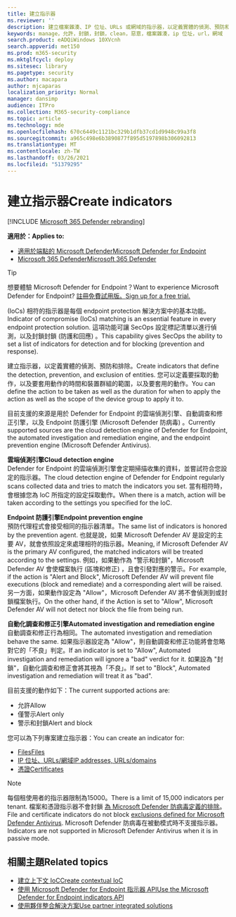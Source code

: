 ```yaml
---
title: 建立指示器
ms.reviewer: ''
description: 建立檔案雜湊、IP 位址、URLs 或網域的指示器，以定義實體的偵測、預防和排除。
keywords: manage，允許，封鎖，封鎖，clean，惡意，檔案雜湊，ip 位址，url，網域
search.product: eADQiWindows 10XVcnh
search.appverid: met150
ms.prod: m365-security
ms.mktglfcycl: deploy
ms.sitesec: library
ms.pagetype: security
ms.author: macapara
author: mjcaparas
localization_priority: Normal
manager: dansimp
audience: ITPro
ms.collection: M365-security-compliance
ms.topic: article
ms.technology: mde
ms.openlocfilehash: 670c6449c1121bc329b1dfb37cd1d9948c99a3f8
ms.sourcegitcommit: a965c498e6b3890877f895d5197898b306092813
ms.translationtype: MT
ms.contentlocale: zh-TW
ms.lasthandoff: 03/26/2021
ms.locfileid: "51379295"
---
```

# <a name="create-indicators"></a><span data-ttu-id="ffaf1-104">建立指示器</span><span class="sxs-lookup"><span data-stu-id="ffaf1-104">Create indicators</span></span>

[!INCLUDE [Microsoft 365 Defender rebranding](../../includes/microsoft-defender.md)]

<span data-ttu-id="ffaf1-105">**適用於：**</span><span class="sxs-lookup"><span data-stu-id="ffaf1-105">**Applies to:**</span></span>
- [<span data-ttu-id="ffaf1-106">適用於端點的 Microsoft Defender</span><span class="sxs-lookup"><span data-stu-id="ffaf1-106">Microsoft Defender for Endpoint</span></span>](https://go.microsoft.com/fwlink/p/?linkid=2154037)
- [<span data-ttu-id="ffaf1-107">Microsoft 365 Defender</span><span class="sxs-lookup"><span data-stu-id="ffaf1-107">Microsoft 365 Defender</span></span>](https://go.microsoft.com/fwlink/?linkid=2118804)


> [!TIP]
> <span data-ttu-id="ffaf1-108">想要體驗 Microsoft Defender for Endpoint？</span><span class="sxs-lookup"><span data-stu-id="ffaf1-108">Want to experience Microsoft Defender for Endpoint?</span></span> [<span data-ttu-id="ffaf1-109">註冊免費試用版。</span><span class="sxs-lookup"><span data-stu-id="ffaf1-109">Sign up for a free trial.</span></span>](https://www.microsoft.com/WindowsForBusiness/windows-atp?ocid=docs-wdatp-automationexclusionlist-abovefoldlink)

<span data-ttu-id="ffaf1-110"> (IoCs) 相符的指示器是每個 endpoint protection 解決方案中的基本功能。</span><span class="sxs-lookup"><span data-stu-id="ffaf1-110">Indicator of compromise (IoCs) matching is an essential feature in every endpoint protection solution.</span></span> <span data-ttu-id="ffaf1-111">這項功能可讓 SecOps 設定標記清單以進行偵測，以及封鎖封鎖 (防護和回應) 。</span><span class="sxs-lookup"><span data-stu-id="ffaf1-111">This capability gives SecOps the ability to set a list of indicators for detection and for blocking (prevention and response).</span></span>

<span data-ttu-id="ffaf1-112">建立指示器，以定義實體的偵測、預防和排除。</span><span class="sxs-lookup"><span data-stu-id="ffaf1-112">Create indicators that define the detection, prevention, and exclusion of entities.</span></span> <span data-ttu-id="ffaf1-113">您可以定義要採取的動作，以及要套用動作的時間和裝置群組的範圍，以及要套用的動作。</span><span class="sxs-lookup"><span data-stu-id="ffaf1-113">You can define the action to be taken as well as the duration for when to apply the action as well as the scope of the device group to apply it to.</span></span>

<span data-ttu-id="ffaf1-114">目前支援的來源是用於 Defender for Endpoint 的雲端偵測引擎、自動調查和修正引擎，以及 Endpoint 防護引擎 (Microsoft Defender 防病毒) 。</span><span class="sxs-lookup"><span data-stu-id="ffaf1-114">Currently supported sources are the cloud detection engine of Defender for Endpoint, the automated investigation and remediation engine, and the endpoint prevention engine (Microsoft Defender Antivirus).</span></span>

<span data-ttu-id="ffaf1-115">**雲端偵測引擎**</span><span class="sxs-lookup"><span data-stu-id="ffaf1-115">**Cloud detection engine**</span></span><br>
<span data-ttu-id="ffaf1-116">Defender for Endpoint 的雲端偵測引擎會定期掃描收集的資料，並嘗試符合您設定的指示器。</span><span class="sxs-lookup"><span data-stu-id="ffaf1-116">The cloud detection engine of Defender for Endpoint regularly scans collected data and tries to match the indicators you set.</span></span> <span data-ttu-id="ffaf1-117">當有相符時，會根據您為 IoC 所指定的設定採取動作。</span><span class="sxs-lookup"><span data-stu-id="ffaf1-117">When there is a match, action will be taken according to the settings you specified for the IoC.</span></span>

<span data-ttu-id="ffaf1-118">**Endpoint 防護引擎**</span><span class="sxs-lookup"><span data-stu-id="ffaf1-118">**Endpoint prevention engine**</span></span><br>
<span data-ttu-id="ffaf1-119">預防代理程式會接受相同的指示器清單。</span><span class="sxs-lookup"><span data-stu-id="ffaf1-119">The same list of indicators is honored by the prevention agent.</span></span> <span data-ttu-id="ffaf1-120">也就是說，如果 Microsoft Defender AV 是設定的主要 AV，就會依照設定來處理相符的指示器。</span><span class="sxs-lookup"><span data-stu-id="ffaf1-120">Meaning, if Microsoft Defender AV is the primary AV configured, the matched indicators will be treated according to the settings.</span></span> <span data-ttu-id="ffaf1-121">例如，如果動作為 "警示和封鎖"，Microsoft Defender AV 會使檔案執行 (區塊和修正) ，且會引發對應的警示。</span><span class="sxs-lookup"><span data-stu-id="ffaf1-121">For example, if the action is "Alert and Block", Microsoft Defender AV will prevent file executions (block and remediate) and a corresponding alert will be raised.</span></span> <span data-ttu-id="ffaf1-122">另一方面，如果動作設定為 "Allow"，Microsoft Defender AV 將不會偵測到或封鎖檔案執行。</span><span class="sxs-lookup"><span data-stu-id="ffaf1-122">On the other hand, if the Action is set to "Allow", Microsoft Defender AV will not detect nor block the file from being run.</span></span>

<span data-ttu-id="ffaf1-123">**自動化調查和修正引擎**</span><span class="sxs-lookup"><span data-stu-id="ffaf1-123">**Automated investigation and remediation engine**</span></span><BR>
<span data-ttu-id="ffaf1-124">自動調查和修正行為相同。</span><span class="sxs-lookup"><span data-stu-id="ffaf1-124">The automated investigation and remediation behave the same.</span></span> <span data-ttu-id="ffaf1-125">如果指示器設定為 "Allow"，則自動調查和修正功能將會忽略對它的「不良」判定。</span><span class="sxs-lookup"><span data-stu-id="ffaf1-125">If an indicator is set to "Allow", Automated investigation and remediation will ignore a "bad" verdict for it.</span></span> <span data-ttu-id="ffaf1-126">如果設為 "封鎖"，自動化調查和修正會將其視為「不良」。</span><span class="sxs-lookup"><span data-stu-id="ffaf1-126">If set to "Block", Automated investigation and remediation will treat it as "bad".</span></span>


<span data-ttu-id="ffaf1-127">目前支援的動作如下：</span><span class="sxs-lookup"><span data-stu-id="ffaf1-127">The current supported actions are:</span></span>
- <span data-ttu-id="ffaf1-128">允許</span><span class="sxs-lookup"><span data-stu-id="ffaf1-128">Allow</span></span>
- <span data-ttu-id="ffaf1-129">僅警示</span><span class="sxs-lookup"><span data-stu-id="ffaf1-129">Alert only</span></span>
- <span data-ttu-id="ffaf1-130">警示和封鎖</span><span class="sxs-lookup"><span data-stu-id="ffaf1-130">Alert and block</span></span>


<span data-ttu-id="ffaf1-131">您可以為下列專案建立指示器：</span><span class="sxs-lookup"><span data-stu-id="ffaf1-131">You can create an indicator for:</span></span>
- [<span data-ttu-id="ffaf1-132">Files</span><span class="sxs-lookup"><span data-stu-id="ffaf1-132">Files</span></span>](indicator-file.md)
- [<span data-ttu-id="ffaf1-133">IP 位址、URLs/網域</span><span class="sxs-lookup"><span data-stu-id="ffaf1-133">IP addresses, URLs/domains</span></span>](indicator-ip-domain.md)
- [<span data-ttu-id="ffaf1-134">憑證</span><span class="sxs-lookup"><span data-stu-id="ffaf1-134">Certificates</span></span>](indicator-certificates.md)


> [!NOTE]
> <span data-ttu-id="ffaf1-135">每個租使用者的指示器限制為15000。</span><span class="sxs-lookup"><span data-stu-id="ffaf1-135">There is a limit of 15,000 indicators per tenant.</span></span> <span data-ttu-id="ffaf1-136">檔案和憑證指示器不會封鎖 [為 Microsoft Defender 防病毒定義的排除](https://docs.microsoft.com/windows/security/threat-protection/microsoft-defender-antivirus/configure-exclusions-microsoft-defender-antivirus)。</span><span class="sxs-lookup"><span data-stu-id="ffaf1-136">File and certificate indicators do not block [exclusions defined for Microsoft Defender Antivirus](https://docs.microsoft.com/windows/security/threat-protection/microsoft-defender-antivirus/configure-exclusions-microsoft-defender-antivirus).</span></span> <span data-ttu-id="ffaf1-137">Microsoft Defender 防病毒在被動模式時不支援指示器。</span><span class="sxs-lookup"><span data-stu-id="ffaf1-137">Indicators are not supported in Microsoft Defender Antivirus when it is in passive mode.</span></span> 


## <a name="related-topics"></a><span data-ttu-id="ffaf1-138">相關主題</span><span class="sxs-lookup"><span data-stu-id="ffaf1-138">Related topics</span></span>

- [<span data-ttu-id="ffaf1-139">建立上下文 IoC</span><span class="sxs-lookup"><span data-stu-id="ffaf1-139">Create contextual IoC</span></span>](respond-file-alerts.md#add-indicator-to-block-or-allow-a-file)
- [<span data-ttu-id="ffaf1-140">使用 Microsoft Defender for Endpoint 指示器 API</span><span class="sxs-lookup"><span data-stu-id="ffaf1-140">Use the Microsoft Defender for Endpoint indicators API</span></span>](ti-indicator.md)
- [<span data-ttu-id="ffaf1-141">使用夥伴整合解決方案</span><span class="sxs-lookup"><span data-stu-id="ffaf1-141">Use partner integrated solutions</span></span>](partner-applications.md)
